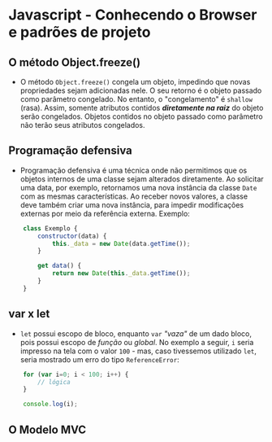 # Javascript - Conhecendo o Browser e padrões de projeto

## O método Object.freeze()

- O método `Object.freeze()` congela um objeto, impedindo que novas propriedades sejam adicionadas nele. O seu retorno é o objeto passado como parâmetro congelado. No entanto, o "congelamento" é `shallow` (rasa). Assim, somente atributos contidos **_diretamente na raiz_** do objeto serão congelados. Objetos contidos no objeto passado como parâmetro não terão seus atributos congelados.

## Programação defensiva

- Programação defensiva é uma técnica onde não permitimos que os objetos internos de uma classe sejam alterados diretamente. Ao solicitar uma data, por exemplo, retornamos uma nova instância da classe `Date` com as mesmas características. Ao receber novos valores, a classe deve também criar uma nova instância, para impedir modificações externas por meio da referência externa. Exemplo:

```javascript
    class Exemplo {
        constructor(data) {
            this._data = new Date(data.getTime());
        }

        get data() {
            return new Date(this._data.getTime());
        }
    }
```

## var x let

- `let` possui escopo de bloco, enquanto `var` _"vaza"_ de um dado bloco, pois possui escopo de _função_ ou _global_. No exemplo a seguir, `i` seria impresso na tela com o valor `100` - mas, caso tivessemos utilizado `let`, seria mostrado um erro do tipo `ReferenceError`:

```javascript
    for (var i=0; i < 100; i++) {
        // lógica
    }

    console.log(i);
```


## O Modelo MVC

